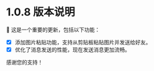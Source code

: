 # 1.0.8 版本说明

🧪 这是一个重要的更新，包括以下功能：

- [x] 添加图片粘贴功能，支持从剪贴板粘贴图片并发送给好友。
- [x] 优化了消息发送的性能，现在发送消息更加流畅。

感谢您的支持！
